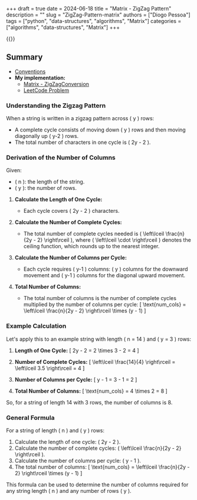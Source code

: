 +++
draft = true
date = 2024-06-18
title = "Matrix - ZigZag Pattern"
description = ""
slug = "ZigZag-Pattern-matrix"
authors = ["Diogo Pessoa"]
tags = ["python", "data-structures", "algorithms", "Matrix"]
categories = ["algorithms", "data-structures", "Matrix"]
+++

{{<toc>}}

## Summary

- [Conventions](https://diogo-pessoa.github.io/posts/conventions)
- **My implementation:**
    - [Matrix - ZigZagConversion](https://github.com/diogo-pessoa/coding-exercises/tree/main/leetCode/zigzagconversion)
    - [LeetCode Problem](https://leetcode.com/problems/zigzag-conversion/)

### Understanding the Zigzag Pattern

When a string is written in a zigzag pattern across \( y \) rows:

- A complete cycle consists of moving down \( y \) rows and then moving diagonally up \(
  y-2 \) rows.
- The total number of characters in one cycle is \( 2y - 2 \).

### Derivation of the Number of Columns

Given:

- \( n \): the length of the string.
- \( y \): the number of rows.

1. **Calculate the Length of One Cycle:**
    - Each cycle covers \( 2y - 2 \) characters.

2. **Calculate the Number of Complete Cycles:**
    - The total number of complete cycles needed is \( \left\lceil \frac{n}{2y - 2}
      \right\rceil \), where \( \left\lceil \cdot \right\rceil \) denotes the ceiling
      function, which rounds up to the nearest integer.

3. **Calculate the Number of Columns per Cycle:**
    - Each cycle requires \( y-1 \) columns: \( y \) columns for the downward movement
      and \( y-1 \) columns for the diagonal upward movement.

4. **Total Number of Columns:**
    - The total number of columns is the number of complete cycles multiplied by the
      number of columns per cycle:
      \[
      \text{num\_cols} = \left\lceil \frac{n}{2y - 2} \right\rceil \times (y - 1)
      \]

### Example Calculation

Let's apply this to an example string with length \( n = 14 \) and \( y = 3 \) rows:

1. **Length of One Cycle:**
   \[
   2y - 2 = 2 \times 3 - 2 = 4
   \]

2. **Number of Complete Cycles:**
   \[
   \left\lceil \frac{14}{4} \right\rceil = \left\lceil 3.5 \right\rceil = 4
   \]

3. **Number of Columns per Cycle:**
   \[
   y - 1 = 3 - 1 = 2
   \]

4. **Total Number of Columns:**
   \[
   \text{num\_cols} = 4 \times 2 = 8
   \]

So, for a string of length 14 with 3 rows, the number of columns is 8.

### General Formula

For a string of length \( n \) and \( y \) rows:

1. Calculate the length of one cycle: \( 2y - 2 \).
2. Calculate the number of complete cycles: \( \left\lceil \frac{n}{2y - 2}
   \right\rceil \).
3. Calculate the number of columns per cycle: \( y - 1 \).
4. The total number of columns:
   \[
   \text{num\_cols} = \left\lceil \frac{n}{2y - 2} \right\rceil \times (y - 1)
   \]

This formula can be used to determine the number of columns required for any string
length \( n \) and any number of rows \( y \).
